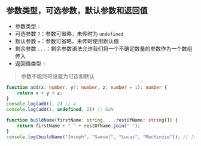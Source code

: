 ## 参数类型，可选参数，默认参数和返回值

* 参数类型 `:`
* 可选参数 `?`：参数可省略，未传时为 `undefined`
* 默认参数 `=`：参数可省略，未传时使用默认值
* 剩余参数 `...`：剩余参数语法允许我们将一个不确定数量的参数作为一个数组传入
* 返回值类型 `:`

> 参数不能同时设置为可选和默认

```ts
function add(x: number, y?: number, z: number = 1): number {
    return x + y + z;
}
console.log(add(1, 2) // 4
console.log(add(1, undefined, 2)) // NaN

function buildName(firstName: string, ...restOfName: string[]) {
    return firstName + " " + restOfName.join(" ");
}
console.log(buildName("Joseph", "Samuel", "Lucas", "MacKinzie")); // Joseph Samuel Lucas MacKinzie
```